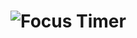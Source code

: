 
<h1>
  
  <img  style="justify-self:center" src="https://user-images.githubusercontent.com/96835251/174491578-82891fe1-fcc3-4ef7-97b8-9557c5dc8cb9.gif" title="Focus Timer"/>
  
  </h1>
